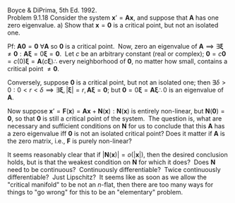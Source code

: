 Boyce & DiPrima, 5th Ed. 1992.  
Problem 9.1.18
Consider the system $\mathbf{x}’=\mathbf{Ax}$, and suppose that $\mathbf{A}$ has one zero eigenvalue.
a) Show that $\mathbf{x}=\mathbf{0}$ is a critical point, but not an isolated one.

Pf: $\mathbf{A0} = \mathbf{0}~\forall \mathbf{A}$ so $\mathbf{0}$ is a critical point.&nbsp; Now, zero an eigenvalue of $\mathbf{A} \implies \exists \mathbf{\xi} \ne \mathbf{0} : \mathbf{A}\mathbf{\xi} = 0 \mathbf{\xi} = \mathbf{0}.~$ Let $c$ be an arbitrary constant (real or complex); $\mathbf{0} = c\mathbf{0} = c(0)\mathbf{\xi} = \mathbf{A}(c\mathbf{\xi}) \therefore$ every neighborhood of $\mathbf{0}$, no matter how small, contains a critical point $\ne \mathbf{0}$.

Conversely, suppose $\mathbf{0}$ is a critical point, but not an isolated one; then $\exists \delta > 0 : 0 \lt r \lt \delta \implies \exists \mathbf{\xi}, |\mathbf{\xi}| = r, \mathbf{A}\mathbf{\xi} = \mathbf{0}$; but $\mathbf{0} = 0\mathbf{\xi} = \mathbf{A}\mathbf{\xi} \therefore 0$ is an eigenvalue of $\mathbf{A}$. 

Now suppose $\mathbf{x}’ = \mathbf{F}(\mathbf{x}) = \mathbf{A}\mathbf{x} + \mathbf{N}(\mathbf{x}) : \mathbf{N}(\mathbf{x})$ is entirely non-linear, but $\mathbf{N}(\mathbf{0}) = \mathbf{0}$, so that $\mathbf{0}$ is still a critical point of the system.&nbsp; The question is, what are necessary and sufficient conditions on $\mathbf{N}$ for us to conclude that this $\mathbf{A}$ has a zero eigenvalue iff $\mathbf{0}$ is not an isolated critical point?  Does it matter if $\mathbf{A}$ is the zero matrix, i.e., $\mathbf{F}$ is purely non-linear?&nbsp; 

It seems reasonably clear that if $|\mathbf{N}(\mathbf{x})| = o(|\mathbf{x}|)$, then the desired conclusion holds, but is that the weakest condition on $\mathbf{N}$ for which it does?&nbsp; Does $\mathbf{N}$ need to be continuous?&nbsp; Continuously differentiable?&nbsp; Twice continuously differentiable?&nbsp; Just Lipschitz?&nbsp; It seems like as soon as we allow the "critical manifold" to be not an $n$-flat, then there are too many ways for things to "go wrong" for this to be an "elementary" problem.